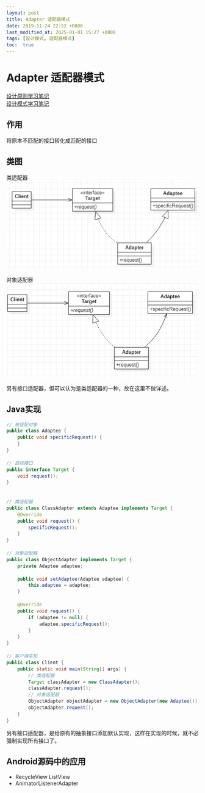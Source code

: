 ```yaml
---
layout: post
title: Adapter 适配器模式
date: 2019-11-24 22:52 +0800
last_modified_at: 2025-01-01 15:27 +0800
tags: [设计模式, 适配器模式]
toc:  true
---
```

# Adapter 适配器模式

[设计原则学习笔记](https://www.jianshu.com/p/f7f79adad32b)  
[设计模式学习笔记](https://www.jianshu.com/p/08bf9381697c)  
## 作用
将原本不匹配的接口转化成匹配的接口
## 类图
类适配器
![适配器模式类适配器](https://github.com/Charles199310/Charles199310.github.io/blob/main/assets/images/adapter_01.PNG?raw=true)  

对象适配器  
![适配器模式对象适配器](https://github.com/Charles199310/Charles199310.github.io/blob/main/assets/images/adapter_02.PNG?raw=true)

另有接口适配器，但可以认为是类适配器的一种，故在这里不做详述。
## Java实现
```Java
// 被适配对象
public class Adaptee {
    public void specificRequest() {
    }
}

// 目标接口
public interface Target {
    void request();
}


// 类适配器
public class ClassAdapter extends Adaptee implements Target {
    @Override
    public void request() {
        specificRequest();
    }
}

// 对象适配器
public class ObjectAdapter implements Target {
    private Adaptee adaptee;

    public void setAdaptee(Adaptee adaptee) {
        this.adaptee = adaptee;
    }

    @Override
    public void request() {
        if (adaptee != null) {
            adaptee.specificRequest();
        }
    }
}

// 客户端实现
public class Client {
    public static void main(String[] args) {
        // 类适配器
        Target classAdapter = new ClassAdapter();
        classAdapter.request();
        // 对象适配器
        ObjectAdapter objectAdapter = new ObjectAdapter(new Adaptee());
        objectAdapter.request();
    }
}
```
另有接口适配器，是给原有的抽象接口添加默认实现，这样在实现的时候，就不必强制实现所有接口了。

## Android源码中的应用
* RecycleView ListView
* AnimatorListenerAdapter
